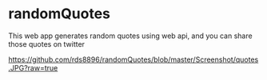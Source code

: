 # randomQuotes

This web app generates random quotes using web api, and you can share those quotes on twitter

https://github.com/rds8896/randomQuotes/blob/master/Screenshot/quotes.JPG?raw=true
